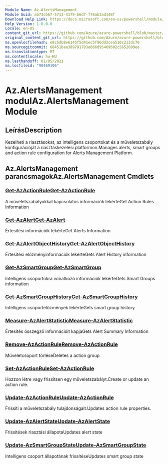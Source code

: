 ```yaml
---
Module Name: Az.AlertsManagement
Module Guid: ab73cb67-5713-4179-b6d7-f76ab3ad148f
Download Help Link: https://docs.microsoft.com/en-us/powershell/module/az.alertsmanagement
Help Version: 1.0.0.0
Locale: en-US
content_git_url: https://github.com/Azure/azure-powershell/blob/master/src/AlertsManagement/AlertsManagement/help/Az.AlertsManagement.md
original_content_git_url: https://github.com/Azure/azure-powershell/blob/master/src/AlertsManagement/AlertsManagement/help/Az.AlertsManagement.md
ms.openlocfilehash: e8c5db8e6145f5d41ec5f96dd2cea510c212dc70
ms.sourcegitcommit: 68451baa389791703e666d95469602c5652609ee
ms.translationtype: MT
ms.contentlocale: hu-HU
ms.lasthandoff: 01/05/2021
ms.locfileid: "98469106"
---
```

# <span data-ttu-id="f750a-101">Az.AlertsManagement modul</span><span class="sxs-lookup"><span data-stu-id="f750a-101">Az.AlertsManagement Module</span></span>
## <span data-ttu-id="f750a-102">Leírás</span><span class="sxs-lookup"><span data-stu-id="f750a-102">Description</span></span>
<span data-ttu-id="f750a-103">Kezelheti a riasztásokat, az intelligens csoportokat és a műveletszabály konfigurációját a riasztáskezelési platformon.</span><span class="sxs-lookup"><span data-stu-id="f750a-103">Manages alerts, smart groups and action rule configuration for Alerts Management Platform.</span></span>

## <span data-ttu-id="f750a-104">Az.AlertsManagement parancsmagok</span><span class="sxs-lookup"><span data-stu-id="f750a-104">Az.AlertsManagement Cmdlets</span></span>
### [<span data-ttu-id="f750a-105">Get-AzActionRule</span><span class="sxs-lookup"><span data-stu-id="f750a-105">Get-AzActionRule</span></span>](Get-AzActionRule.md)
<span data-ttu-id="f750a-106">A műveletszabályokkal kapcsolatos információk lekérte</span><span class="sxs-lookup"><span data-stu-id="f750a-106">Get Action Rules Information</span></span>

### [<span data-ttu-id="f750a-107">Get-AzAlert</span><span class="sxs-lookup"><span data-stu-id="f750a-107">Get-AzAlert</span></span>](Get-AzAlert.md)
<span data-ttu-id="f750a-108">Értesítési információk lekérte</span><span class="sxs-lookup"><span data-stu-id="f750a-108">Get Alerts Information</span></span>

### [<span data-ttu-id="f750a-109">Get-AzAlertObjectHistory</span><span class="sxs-lookup"><span data-stu-id="f750a-109">Get-AzAlertObjectHistory</span></span>](Get-AzAlertObjectHistory.md)
<span data-ttu-id="f750a-110">Értesítési előzményinformációk lekérte</span><span class="sxs-lookup"><span data-stu-id="f750a-110">Gets Alert History information</span></span>

### [<span data-ttu-id="f750a-111">Get-AzSmartGroup</span><span class="sxs-lookup"><span data-stu-id="f750a-111">Get-AzSmartGroup</span></span>](Get-AzSmartGroup.md)
<span data-ttu-id="f750a-112">Intelligens csoportokra vonatkozó információk lekérte</span><span class="sxs-lookup"><span data-stu-id="f750a-112">Gets Smart Groups information</span></span>

### [<span data-ttu-id="f750a-113">Get-AzSmartGroupHistory</span><span class="sxs-lookup"><span data-stu-id="f750a-113">Get-AzSmartGroupHistory</span></span>](Get-AzSmartGroupHistory.md)
<span data-ttu-id="f750a-114">Intelligens csoportelőzmények lekérte</span><span class="sxs-lookup"><span data-stu-id="f750a-114">Gets smart group history</span></span>

### [<span data-ttu-id="f750a-115">Measure-AzAlertStatistic</span><span class="sxs-lookup"><span data-stu-id="f750a-115">Measure-AzAlertStatistic</span></span>](Measure-AzAlertStatistic.md)
<span data-ttu-id="f750a-116">Értesítés összegző információit kapja</span><span class="sxs-lookup"><span data-stu-id="f750a-116">Gets Alert Summary Information</span></span>

### [<span data-ttu-id="f750a-117">Remove-AzActionRule</span><span class="sxs-lookup"><span data-stu-id="f750a-117">Remove-AzActionRule</span></span>](Remove-AzActionRule.md)
<span data-ttu-id="f750a-118">Műveletcsoport törlése</span><span class="sxs-lookup"><span data-stu-id="f750a-118">Deletes a action group</span></span>

### [<span data-ttu-id="f750a-119">Set-AzActionRule</span><span class="sxs-lookup"><span data-stu-id="f750a-119">Set-AzActionRule</span></span>](Set-AzActionRule.md)
<span data-ttu-id="f750a-120">Hozzon létre vagy frissítsen egy műveletszabályt.</span><span class="sxs-lookup"><span data-stu-id="f750a-120">Create or update an action rule.</span></span>

### [<span data-ttu-id="f750a-121">Update-AzActionRule</span><span class="sxs-lookup"><span data-stu-id="f750a-121">Update-AzActionRule</span></span>](Update-AzActionRule.md)
<span data-ttu-id="f750a-122">Frissíti a műveletszabály tulajdonságait.</span><span class="sxs-lookup"><span data-stu-id="f750a-122">Updates action rule properties.</span></span>

### [<span data-ttu-id="f750a-123">Update-AzAlertState</span><span class="sxs-lookup"><span data-stu-id="f750a-123">Update-AzAlertState</span></span>](Update-AzAlertState.md)
<span data-ttu-id="f750a-124">Frissítések riasztási állapota</span><span class="sxs-lookup"><span data-stu-id="f750a-124">Updates alert state</span></span>

### [<span data-ttu-id="f750a-125">Update-AzSmartGroupState</span><span class="sxs-lookup"><span data-stu-id="f750a-125">Update-AzSmartGroupState</span></span>](Update-AzSmartGroupState.md)
<span data-ttu-id="f750a-126">Intelligens csoport állapotának frissítése</span><span class="sxs-lookup"><span data-stu-id="f750a-126">Updates smart group state</span></span>

